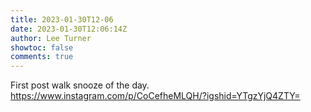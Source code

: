 ```yaml
---
title: 2023-01-30T12-06
date: 2023-01-30T12:06:14Z
author: Lee Turner
showtoc: false
comments: true
---
```


First post walk snooze of the day. https://www.instagram.com/p/CoCefheMLQH/?igshid=YTgzYjQ4ZTY=

